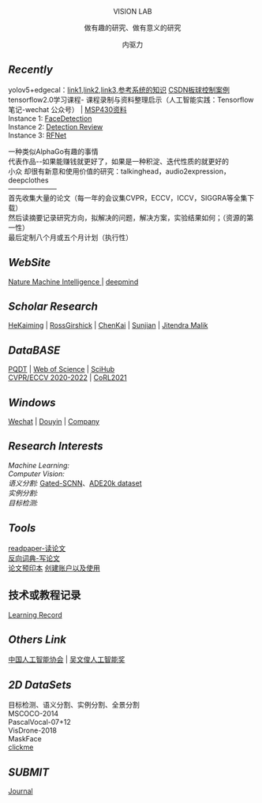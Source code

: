 <p align="center">
VISION LAB  
</p>
<p align="center">
做有趣的研究、做有意义的研究  
</p>
<p align="center">
内驱力  
</p>

## *Recently*  
yolov5+edgecal：[link1](https://www.bilibili.com/video/BV1tv411N7F4/?spm_id_from=trigger_reload),[link2](https://github.com/Sharpiless/Yolov5-Flask-VUE),[link3](https://blog.csdn.net/weixin_44936889/article/details/110661862),[参考系统的知识](https://www.bilibili.com/video/BV1AT4y1X7b5?from=search&seid=13335361818699862591&spm_id_from=333.337.0.0)  [CSDN板球控制案例](https://blog.csdn.net/qq_37668803/article/details/77184498)  
tensorflow2.0学习课程- 课程录制与资料整理启示（人工智能实践：Tensorflow笔记-wechat 公众号）  |  [MSP430资料](https://download.csdn.net/download/qq_35558042/10940469?spm=1001.2014.3001.5503)   
Instance 1:
[FaceDetection](https://github.com/huitang96/VisionLab/tree/master/facedetection)  
Instance 2:
[Detection Review](https://github.com/huitang96/VisionLab/tree/master/DetectionReview)  
Instance 3:
[RFNet](https://github.com/huitang96/VisionLab/tree/master/RFNet)  

一种类似AlphaGo有趣的事情  
代表作品--如果能赚钱就更好了，如果是一种积淀、迭代性质的就更好的  
小众 却很有新意和使用价值的研究：talkinghead，audio2expression，deepclothes   
———————  
首先收集大量的论文（每一年的会议集CVPR，ECCV，ICCV，SIGGRA等全集下载）  
然后读摘要记录研究方向，拟解决的问题，解决方案，实验结果如何；（资源的第一性）  
最后定制八个月或五个月计划（执行性）  
## *WebSite*
[Nature Machine Intelligence ](https://www.nature.com/natmachintell/)    |    [deepmind](https://www.deepmind.com/)  
## *Scholar Research*
[HeKaiming](https://scholar.google.com/citations?hl=zh-CN&user=DhtAFkwAAAAJ&view_op=list_works&sortby=pubdate)    |    [RossGirshick](https://scholar.google.com/citations?hl=zh-CN&user=W8VIEZgAAAAJ&view_op=list_works&sortby=pubdate)    |    [ChenKai](https://scholar.google.com/citations?hl=zh-CN&user=eGD0b7IAAAAJ&view_op=list_works&sortby=pubdate)    |    [Sunjian](https://scholar.google.com/citations?hl=zh-CN&user=ALVSZAYAAAAJ&view_op=list_works&sortby=pubdate)    |    [Jitendra Malik](https://scholar.google.com/citations?hl=zh-CN&user=oY9R5YQAAAAJ&view_op=list_works&sortby=pubdate)  
## *DataBASE*
[PQDT](http://www-pqdtcn-com-s.vpn.cdut.edu.cn:8118/)    |    [Web of Science](http://www-webofscience-com-s.vpn.cdut.edu.cn:8118/wos/alldb/basic-search)    |    [SciHub](https://sci-hub.st/)  
[CVPR/ECCV 2020-2022](https://sci-hub.st/)    |    [CoRL2021](https://openreview.net/group?id=robot-learning.org/CoRL/2021/Conference)  
## *Windows*
[Wechat](https://mp.weixin.qq.com/cgi-bin/loginpage?url=%2Fcgi-bin%2Facctclose%3Faction%3Dpage%26token%3D59894322%26lang%3Dzh_CN)    |    [Douyin](https://ID:AILAB)    |    [Company](https://xxx)
## *Research Interests*  
*Machine Learning:*  
*Computer Vision:*  
*语义分割:*  [Gated-SCNN](https://arxiv.org/pdf/1907.05740.pdf)、[ADE20k dataset](https://bbs.huaweicloud.com/blogs/252062)  
*实例分割:*  
*目标检测:*  

## *Tools*    
[readpaper-读论文](https://readpaper.com/)  
[反向词典-写论文](https://wantwords.net/)   
[论文预印本](https://arxiv.org/)   [创建账户以及使用](https://cloud.tencent.com/developer/article/1759542)  
## 技术或教程记录  
[Learning Record](https://github.com/huitang96/VisionLab/blob/master/Technical%20course)  

## *Others Link*  
[中国人工智能协会](https://www.caai.cn/index.php?s=/home/index/index.html)    |    [吴文俊人工智能奖](http://wwjkjj.caai.cn/index.aspx)  
## *2D DataSets*  
目标检测、语义分割、实例分割、全景分割  
MSCOCO-2014  
PascalVocal-07+12  
VisDrone-2018  
MaskFace  
[clickme](https://github.com/huitang96/VisionLab/tree/master/Dataset)  

## *SUBMIT*  
[Journal](https://github.com/huitang96/VisionLab/tree/master/Journal)  
